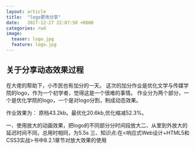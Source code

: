 ```yaml
---
layout: article
title:  "logo更改分享"
date:   2017-12-27 22:07:50 +0800
categories: rwd 
image:
  teaser: logo.jpg
  feature: logo.jpg
---
```


## 关于分享动态效果过程

在大佬的帮助下，小市民也有加分的一天。
这次的加分作业是优化文学与传媒学院的logo，作为一个初学者，觉得这是一个很难的事情。
作业分为两个部分，一个是优化学院的logo，一个是对logo分割，制成动态效果。

作业效果为：
原档43.2kb。最优化20.6kb,优化缩减52.3%。

一、使用放大的动画效果，把logo的不同部分分时间段放大二、从里到外放大的延迟时间不同，总用时相同，为5.5s 
三、知识点:在<响应式Web设计+HTML5和CSS3实战>书中8.2.1章节对放大效果的使用